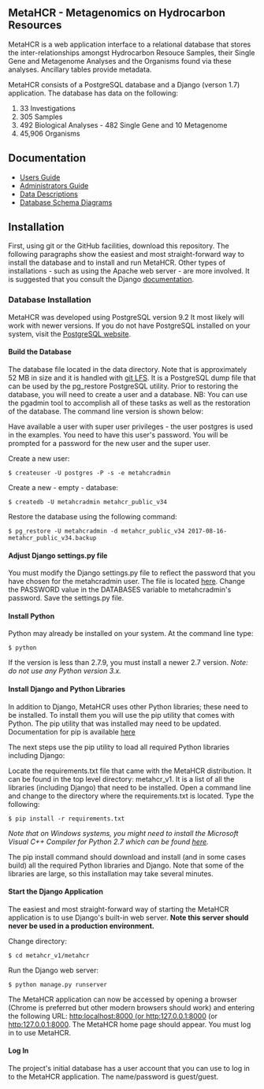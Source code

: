 ## MetaHCR - Metagenomics on Hydrocarbon Resources

MetaHCR is a web application interface to a relational
database that stores the inter-relationships amongst
Hydrocarbon Resouce Samples, their Single Gene and
Metagenome Analyses and the Organisms found via these
analyses. Ancillary tables provide metadata.

MetaHCR consists of a PostgreSQL database and a Django (verson 1.7) application. The database
has data on the following:
1. 33 Investigations
2. 305 Samples
3. 492 Biological Analyses - 482 Single Gene and 10 Metagenome
4. 45,906 Organisms

## Documentation
* [Users Guide](https://github.com/metahcr/metahcr_v1.0/blob/master/docs/MetaHCRUsersGuide-v1.0.pdf)
* [Administrators Guide](https://github.com/metahcr/metahcr_v1.0/blob/master/docs/MetaHCRAdminGuide-v1.0.pdf)
* [Data Descriptions](https://github.com/metahcr/metahcr_v1.0/blob/master/docs/MetaHCRData-v1.0.pdf)
* [Database Schema Diagrams](https://github.com/metahcr/metahcr_v1.0/blob/master/docs/schemas/index.html)

## Installation
First, using git or the GitHub facilities, download this repository. The
following paragraphs show the easiest and most straight-forward way to
install the database and to install and run MetaHCR. Other types of
installations - such as using the Apache web server - are more involved.
It is suggested that you consult the Django [documentation](https://docs.djangoproject.com/en/1.7/howto/deployment/).

### Database Installation
MetaHCR was developed using PostgreSQL version 9.2 It most likely will work
with newer versions. If you do not have PostgreSQL installed on your system,
visit the [PostgreSQL website](https://www.postgresql.org/download/).
#### Build the Database

The database file located in the data directory. Note that is approximately 52 MB in size and it is handled with [git LFS](https://git-lfs.github.com/). It is a PostgreSQL
dump file that can be used by the pg_restore PostgreSQL utility. Prior to
restoring the database, you will need to create a user and a database. NB: You can
use the pgadmin tool to accomplish all of these tasks as well as the restoration
of the database. The command line version is shown below:

Have available a user with super user privileges - the user postgres is
used in the examples. You need to have this user's password. You will be prompted for a password for the new user and the super user.

Create a new user:

`$ createuser -U postgres -P -s -e metahcradmin`

Create a new - empty - database:

`$ createdb -U metahcradmin metahcr_public_v34`

Restore the database using the following command:

`$ pg_restore -U metahcradmin -d metahcr_public_v34 2017-08-16-metahcr_public_v34.backup`

#### Adjust Django settings.py file
You must modify the Django settings.py file to reflect the password
that you have chosen for the metahcradmin user. The file is located [here](https://github.com/metahcr/metahcr_v1.0/metahcr/metahcr/settings.py).
Change the PASSWORD value in the DATABASES variable to metahcradmin's password. Save the settings.py file.

#### Install Python
Python may already be installed on your system. At the command line type:

`$ python`

If the version is less than 2.7.9, you must install a newer 2.7 version. *Note:
do not use any Python version 3.x.*
#### Install Django and Python Libraries
In addition to Django, MetaHCR uses other Python libraries; these need
to be installed. To install them you will use the pip utility that comes
with Python. The pip utility that was installed may need to be updated.
Documentation for pip is available [here](https://pip.pypa.io/en/stable/)

The next steps use the pip utility to load all required Python libraries
including Django:

Locate the requirements.txt file that came with the MetaHCR distribution.
It can be found in the top level directory: metahcr_v1. It is a list of
all the libraries (including Django) that need to be installed.
Open a command line and change to the directory where the requirements.txt is located.
Type the following:

`$ pip install -r requirements.txt`

*Note that on Windows systems, you might need to install the Microsoft
Visual C++ Compiler for Python 2.7 which can be found
[here](https://www.microsoft.com/en-us/download/details.aspx?id=44266).*

The pip install command should download and install (and in some cases build)
all the required Python libraries and Django. Note that some of the
libraries are large, so this installation may take several minutes.

#### Start the Django Application
The easiest and most straight-forward way of starting the MetaHCR application
is to use Django's built-in web server. **Note this server should never be
used in a production environment.**

Change directory:

`$ cd metahcr_v1/metahcr`

Run the Django web server:

`$ python manage.py runserver`

The MetaHCR application can now be accessed by opening a browser (Chrome
is preferred but other modern browsers should work) and entering the
following URL: [http:localhost:8000 (or http:127.0.0.1:8000](http:localhost:8000)
(or [http:127.0.0.1:8000](http:127.0.0.1:8000). The MetaHCR home page
should appear. You must log in to use MetaHCR.

#### Log In
The project's initial database has a user account that you can use to log in to
the MetaHCR application. The name/password is guest/guest.
